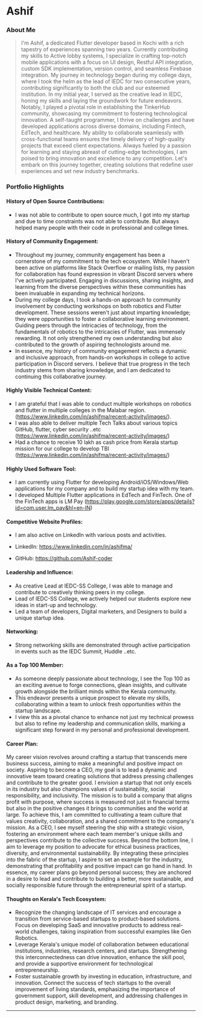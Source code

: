 # Ashif


### About Me


>  I'm Ashif, a dedicated Flutter developer based in Kochi with a rich tapestry of experiences spanning two years. Currently contributing my skills to Active lobby systems, I specialize in crafting top-notch mobile applications with a focus on UI design, Restful API integration, custom SDK implementation, version control, and seamless Firebase integration. My journey in technology began during my college days, where I took the helm as the lead of IEDC for two consecutive years, contributing significantly to both the club and our esteemed institution. In my initial year, I served as the creative lead in IEDC, honing my skills and laying the groundwork for future endeavors. Notably, I played a pivotal role in establishing the TinkerHub community, showcasing my commitment to fostering technological innovation. A self-taught programmer, I thrive on challenges and have developed applications across diverse domains, including Fintech, EdTech, and healthcare. My ability to collaborate seamlessly with cross-functional teams ensures the timely delivery of high-quality projects that exceed client expectations. Always fueled by a passion for learning and staying abreast of cutting-edge technologies, I am poised to bring innovation and excellence to any competition. Let's embark on this journey together, creating solutions that redefine user experiences and set new industry benchmarks.



### Portfolio Highlights

#### History of Open Source Contributions:

- I was not able to contribute to open source much, I got into my startup and due to time constraints was not able to contribute. But always helped many people with their code in professional and college times.


#### History of Community Engagement:


- Throughout my journey, community engagement has been a cornerstone of my commitment to the tech ecosystem. While I haven't been active on platforms like Stack Overflow or mailing lists, my passion for collaboration has found expression in vibrant Discord servers where I've actively participated. Engaging in discussions, sharing insights, and learning from the diverse perspectives within these communities has been invaluable in expanding my technical horizons.
- During my college days, I took a hands-on approach to community involvement by conducting workshops on both robotics and Flutter development. These sessions weren't just about imparting knowledge; they were opportunities to foster a collaborative learning environment. Guiding peers through the intricacies of technology, from the fundamentals of robotics to the intricacies of Flutter, was immensely rewarding. It not only strengthened my own understanding but also contributed to the growth of aspiring technologists around me.
- In essence, my history of community engagement reflects a dynamic and inclusive approach, from hands-on workshops in college to active participation in Discord servers. I believe that true progress in the tech industry stems from sharing knowledge, and I am dedicated to continuing this collaborative journey.


#### Highly Visible Technical Content:


- I am grateful that I was able to conduct multiple workshops on robotics and flutter in multiple colleges in the Malabar region. (https://www.linkedin.com/in/ashifma/recent-activity/images/).
- I was also able to deliver multiple Tech Talks about various topics GitHub, flutter, cyber security ..etc (https://www.linkedin.com/in/ashifma/recent-activity/images/)
- Had a chance to receive 10 lakh as cash price from Kerala startup mission for our college to develop TBI (https://www.linkedin.com/in/ashifma/recent-activity/images/)


#### Highly Used Software Tool:


- I am currently using Flutter for developing Android/iOS/Windows/Web applications for my company and to build my startup idea with my team.
- I developed Multiple Flutter applications in EdTech and FinTech. One of the FinTech apps is LM Pay (https://play.google.com/store/apps/details?id=com.user.lm_pay&hl=en-IN)


#### Competitive Website Profiles:

- I am also active on LinkedIn with various posts and activities.

- LinkedIn: https://www.linkedin.com/in/ashifma/

- GitHub: https://github.com/Ashif-coder

#### Leadership and Influence:


- As creative Lead at IEDC-SS College, I was able to manage and contribute to creatively thinking peers in my college.
- Lead of IEDC-SS College, we actively helped our students explore new ideas in start-up and technology.
- Led a team of developers, Digital marketers, and Designers to build a unique startup idea.


#### Networking:


- Strong networking skills are demonstrated through active participation in events such as the IEDC Summit, Huddle ..etc.



#### As a Top 100 Member:


- As someone deeply passionate about technology, I see the Top 100 as an exciting avenue to forge connections, glean insights, and cultivate growth alongside the brilliant minds within the Kerala community.
- This endeavor presents a unique prospect to elevate my skills, collaborating within a team to unlock fresh opportunities within the startup landscape.
- I view this as a pivotal chance to enhance not just my technical prowess but also to refine my leadership and communication skills, marking a significant step forward in my personal and professional development.


#### Career Plan:


My career vision revolves around crafting a startup that transcends mere business success, aiming to make a meaningful and positive impact on society. Aspiring to become a CEO, my goal is to lead a dynamic and innovative team toward creating solutions that address pressing challenges and contribute to the greater good.
I envision a startup that not only excels in its industry but also champions values of sustainability, social responsibility, and inclusivity. The mission is to build a company that aligns profit with purpose, where success is measured not just in financial terms but also in the positive changes it brings to communities and the world at large.
To achieve this, I am committed to cultivating a team culture that values creativity, collaboration, and a shared commitment to the company's mission. As a CEO, I see myself steering the ship with a strategic vision, fostering an environment where each team member's unique skills and perspectives contribute to the collective success.
Beyond the bottom line, I aim to leverage my position to advocate for ethical business practices, diversity, and environmental sustainability. By integrating these principles into the fabric of the startup, I aspire to set an example for the industry, demonstrating that profitability and positive impact can go hand in hand.
In essence, my career plans go beyond personal success; they are anchored in a desire to lead and contribute to building a better, more sustainable, and socially responsible future through the entrepreneurial spirit of a startup.


#### Thoughts on Kerala's Tech Ecosystem:


- Recognize the changing landscape of IT services and encourage a transition from service-based startups to product-based solutions. Focus on developing SaaS and innovative products to address real-world challenges, taking inspiration from successful examples like Gen Robotics.
- Leverage Kerala's unique model of collaboration between educational institutions, industries, research centers, and startups. Strengthening this interconnectedness can drive innovation, enhance the skill pool, and provide a supportive environment for technological entrepreneurship.
- Foster sustainable growth by investing in education, infrastructure, and innovation. Connect the success of tech startups to the overall improvement of living standards, emphasizing the importance of government support, skill development, and addressing challenges in product design, marketing, and branding.


---

